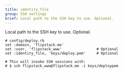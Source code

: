 ```yaml
---
title: identity_file
group: SSH settings
brief: Local path to the SSH key to use. Optional.
---
```


Local path to the SSH key to use. Optional.

    # config/deploy.rb
    set :domain, 'flipstack.me'
    set :user, 'flipstack_www'                # Optional
    set :identity_file, 'keys/deploy.pem'     # Optional

    # This will invoke SSH sessions with:
    # $ ssh flipstack_www@flipstack.me -i keys/deploypem
